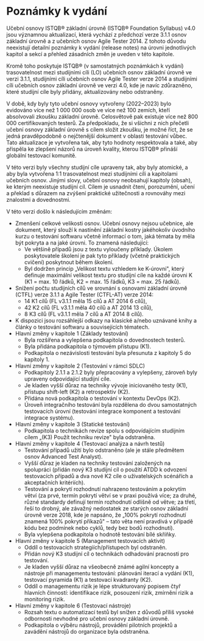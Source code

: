 # Poznámky k vydání

Učební osnovy ISTQB® základní úrovně (ISTQB® Foundation Syllabus) v4.0 jsou významnou aktualizací, která vychází z předchozí verze 3.1.1 osnov základní úrovně a z učebních osnov Agile Tester 2014. Z tohoto důvodu neexistují detailní poznámky k vydání (release notes) na úrovni jednotlivých kapitol a sekcí a přehled zásadních změn je uveden v této kapitole.

Kromě toho poskytuje ISTQB® (v samostatných poznámkách k vydání) trasovatelnost mezi studijními cíli (LO) učebních osnov základní úrovně ve verzi 3.1.1, studijními cíli učebních osnov Agile Tester verze 2014 a studijními cíli učebních osnov základní úrovně ve verzi 4.0, kde je navíc zdůrazněno, které studijní cíle byly přidány, aktualizovány nebo odstraněny.

V době, kdy byly tyto učební osnovy vytvořeny (2022–2023) bylo evidováno více než 1 000 000 osob ve více než 100 zemích, kteří absolvovali zkoušku základní úrovně. Celosvětově pak existuje více než 800 000 certifikovaných testerů. Za předpokladu, že si všichni z nich přečetli učební osnovy základní úrovně s cílem složit zkoušku, je možné říct, že se jedná pravděpodobně o nejčtenější dokument v oblasti testování vůbec. Tato aktualizace je vytvořena tak, aby tyto hodnoty respektovala a také, aby přispěla ke zlepšení názorů na úroveň kvality, kterou ISTQB® přináší globální testovací komunitě.

V této verzi byly všechny studijní cíle upraveny tak, aby byly atomické, a aby byla vytvořena 1:1 trasovatelnost mezi studijními cíli a kapitolami učebních osnov. Jinými slovy, učební osnovy neobsahují kapitoly (obsah), ke kterým neexistuje studijní cíl. Cílem je usnadnit čtení, porozumění, učení a překlad s důrazem na zvýšení praktické užitečnosti a rovnováhy mezi znalostmi a dovednostmi.

V této verzi došlo k následujícím změnám:

* Zmenšení celkové velikosti osnov. Učební osnovy nejsou učebnice, ale dokument, který slouží k nastínění základní kostry jakéhokoliv úvodního kurzu o testování softwaru včetně informací o tom, jaká témata by měla být pokryta a na jaké úrovni. To znamená následující:
  * Ve většině případů jsou z textu vyloučeny příklady. Úkolem poskytovatele školení je pak tyto příklady (včetně praktických cvičení) poskytnout během školení.
  * Byl dodržen princip „Velikost textu vzhledem ke K-úrovni", který definuje maximální velikost textu pro studijní cíle na každé úrovni K (K1 = max. 10 řádků, K2 = max. 15 řádků, K3 = max. 25 řádků).
* Snížení počtu studijních cílů ve srovnání s osnovami základní úrovně (CTFL) verze 3.1.1 a Agile Tester (CTFL-AT) verze 2014:
  * 14 K1 cílů (FL v3.1.1 měla 15 cílů a AT 2014 6 cílů),
  * 42 K2 cílů (FL v3.1.1 měla 40 cílů a AT 2014 13 cílů),
  * 8 K3 cílů (FL v3.1.1 měla 7 cílů a AT 2014 8 cílů).
* K dispozici jsou rozsáhlejší odkazy na klasické a/nebo uznávané knihy a články o testování softwaru a souvisejících tématech.
* Hlavní změny v kapitole 1 (Základy testování)
  * Byla rozšířena a vylepšena podkapitola o dovednostech testerů.
  * Byla přidána podkapitola o týmovém přístupu (K1).
  * Podkapitola o nezávislosti testování byla přesunuta z kapitoly 5 do kapitoly 1.
* Hlavní změny v kapitole 2 (Testování v rámci SDLC)
  * Podkapitoly 2.1.1 a 2.1.2 byly přepracovány a vylepšeny, zároveň byly upraveny odpovídající studijní cíle.
  * Je kladen vyšší důraz na techniky vývoje iniciovaného testy (K1), přístupu shift-left (K2)
 a retrospektiv (K2).
  * Přidána nová podkapitola o testování v kontextu DevOps (K2).
  * Úroveň integračního testování byla rozdělena do dvou samostatných testovacích úrovní (testování integrace komponent a testování integrace systému).
* Hlavní změny v kapitole 3 (Statické testování)
  * Podkapitola o technikách revize spolu s odpovídajícím studijním cílem „(K3) Použít techniku revize" byla odstraněna.
* Hlavní změny v kapitole 4 (Testovací analýza a návrh testů)
  * Testování případů užití bylo odstraněno (ale je stále předmětem osnov Advanced Test Analyst).
  * Vyšší důraz je kladen na techniky testování založených na spolupráci (přidán nový K3 studijní cíl o použití ATDD k odvození testovacích případů a dva nové K2 cíle o uživatelských scénářích a akceptačních kritériích).
  * Testování a pokrytí rozhodnutí nahrazeno testováním a pokrytím větví (za prvé, termín pokrytí větví se v praxi používá více; za druhé, různé standardy definují termín rozhodnutí odlišně od větve; za třetí, řeší to drobný, ale závažný nedostatek ze starých osnov základní úrovně verze 2018, kde je napsáno, že „100% pokrytí rozhodnutí znamená 100% pokrytí příkazů" – tato věta není pravdivá v případě kódu bez podmínek nebo cyklů, tedy bez bodů rozhodnutí).
  * Byla vylepšena podkapitola o hodnotě testování bílé skříňky.
* Hlavní změny v kapitole 5 (Management testovacích aktivit)
  * Oddíl o testovacích strategiích/přístupech byl odstraněn.
  * Přidán nový K3 studijní cíl o technikách odhadování pracnosti pro testování.
  * Je kladen vyšší důraz na všeobecně známé agilní koncepty a nástroje při managementu testování: plánování iterací a vydání (K1), testovací pyramida (K1) a testovací kvadranty (K2).
  * Oddíl o managementu rizik je lépe strukturovaný popisem čtyř hlavních činností: identifikace rizik, posouzení rizik, zmírnění rizik a monitoring rizik.
* Hlavní změny v kapitole 6 (Testovací nástroje)
  * Rozsah textu o automatizací testů byl snížen z důvodů příliš vysoké odbornosti nevhodné pro učební osnovy základní úrovně.
  * Podkapitola o výběru nástrojů, provádění pilotních projektů a zavádění nástrojů do organizace byla odstraněna.